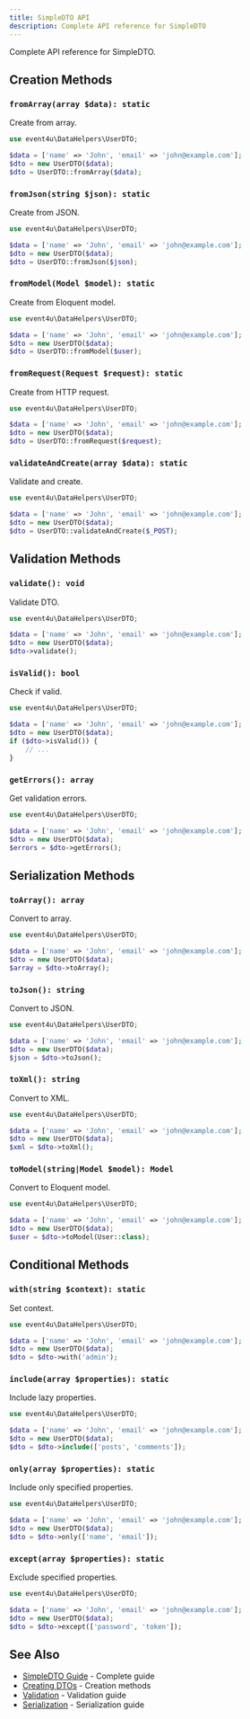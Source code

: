 ```yaml
---
title: SimpleDTO API
description: Complete API reference for SimpleDTO
---
```


Complete API reference for SimpleDTO.

## Creation Methods

### `fromArray(array $data): static`

Create from array.

```php
use event4u\DataHelpers\UserDTO;

$data = ['name' => 'John', 'email' => 'john@example.com'];
$dto = new UserDTO($data);
$dto = UserDTO::fromArray($data);
```

### `fromJson(string $json): static`

Create from JSON.

```php
use event4u\DataHelpers\UserDTO;

$data = ['name' => 'John', 'email' => 'john@example.com'];
$dto = new UserDTO($data);
$dto = UserDTO::fromJson($json);
```

### `fromModel(Model $model): static`

Create from Eloquent model.

```php
use event4u\DataHelpers\UserDTO;

$data = ['name' => 'John', 'email' => 'john@example.com'];
$dto = new UserDTO($data);
$dto = UserDTO::fromModel($user);
```

### `fromRequest(Request $request): static`

Create from HTTP request.

```php
use event4u\DataHelpers\UserDTO;

$data = ['name' => 'John', 'email' => 'john@example.com'];
$dto = new UserDTO($data);
$dto = UserDTO::fromRequest($request);
```

### `validateAndCreate(array $data): static`

Validate and create.

```php
use event4u\DataHelpers\UserDTO;

$data = ['name' => 'John', 'email' => 'john@example.com'];
$dto = new UserDTO($data);
$dto = UserDTO::validateAndCreate($_POST);
```

## Validation Methods

### `validate(): void`

Validate DTO.

```php
use event4u\DataHelpers\UserDTO;

$data = ['name' => 'John', 'email' => 'john@example.com'];
$dto = new UserDTO($data);
$dto->validate();
```

### `isValid(): bool`

Check if valid.

```php
use event4u\DataHelpers\UserDTO;

$data = ['name' => 'John', 'email' => 'john@example.com'];
$dto = new UserDTO($data);
if ($dto->isValid()) {
    // ...
}
```

### `getErrors(): array`

Get validation errors.

```php
use event4u\DataHelpers\UserDTO;

$data = ['name' => 'John', 'email' => 'john@example.com'];
$dto = new UserDTO($data);
$errors = $dto->getErrors();
```

## Serialization Methods

### `toArray(): array`

Convert to array.

```php
use event4u\DataHelpers\UserDTO;

$data = ['name' => 'John', 'email' => 'john@example.com'];
$dto = new UserDTO($data);
$array = $dto->toArray();
```

### `toJson(): string`

Convert to JSON.

```php
use event4u\DataHelpers\UserDTO;

$data = ['name' => 'John', 'email' => 'john@example.com'];
$dto = new UserDTO($data);
$json = $dto->toJson();
```

### `toXml(): string`

Convert to XML.

```php
use event4u\DataHelpers\UserDTO;

$data = ['name' => 'John', 'email' => 'john@example.com'];
$dto = new UserDTO($data);
$xml = $dto->toXml();
```

### `toModel(string|Model $model): Model`

Convert to Eloquent model.

```php
use event4u\DataHelpers\UserDTO;

$data = ['name' => 'John', 'email' => 'john@example.com'];
$dto = new UserDTO($data);
$user = $dto->toModel(User::class);
```

## Conditional Methods

### `with(string $context): static`

Set context.

```php
use event4u\DataHelpers\UserDTO;

$data = ['name' => 'John', 'email' => 'john@example.com'];
$dto = new UserDTO($data);
$dto = $dto->with('admin');
```

### `include(array $properties): static`

Include lazy properties.

```php
use event4u\DataHelpers\UserDTO;

$data = ['name' => 'John', 'email' => 'john@example.com'];
$dto = new UserDTO($data);
$dto = $dto->include(['posts', 'comments']);
```

### `only(array $properties): static`

Include only specified properties.

```php
use event4u\DataHelpers\UserDTO;

$data = ['name' => 'John', 'email' => 'john@example.com'];
$dto = new UserDTO($data);
$dto = $dto->only(['name', 'email']);
```

### `except(array $properties): static`

Exclude specified properties.

```php
use event4u\DataHelpers\UserDTO;

$data = ['name' => 'John', 'email' => 'john@example.com'];
$dto = new UserDTO($data);
$dto = $dto->except(['password', 'token']);
```

## See Also

- [SimpleDTO Guide](/simple-dto/introduction/) - Complete guide
- [Creating DTOs](/simple-dto/creating-dtos/) - Creation methods
- [Validation](/simple-dto/validation/) - Validation guide
- [Serialization](/simple-dto/serialization/) - Serialization guide

